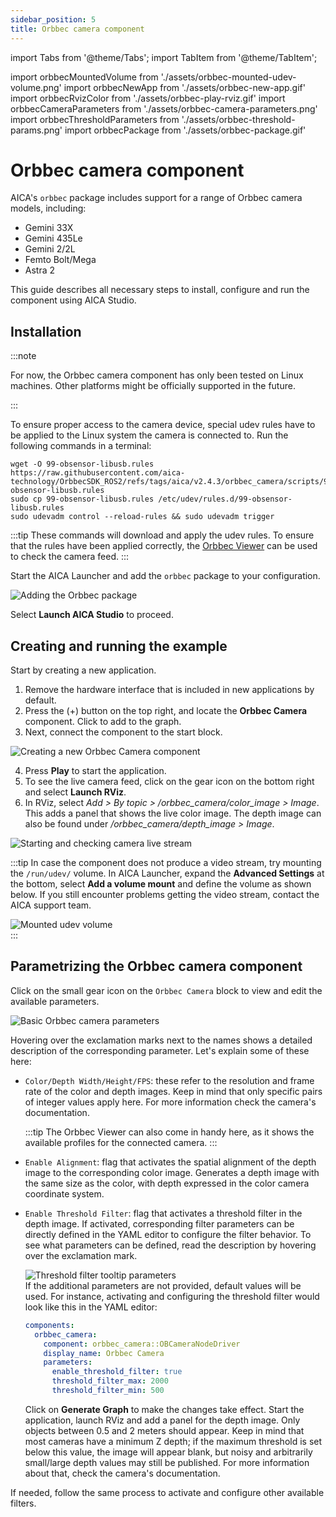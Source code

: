 ```yaml
---
sidebar_position: 5
title: Orbbec camera component
---
```


import Tabs from '@theme/Tabs';
import TabItem from '@theme/TabItem';

import orbbecMountedVolume from './assets/orbbec-mounted-udev-volume.png'
import orbbecNewApp from './assets/orbbec-new-app.gif'
import orbbecRvizColor from './assets/orbbec-play-rviz.gif'
import orbbecCameraParameters from './assets/orbbec-camera-parameters.png'
import orbbecThresholdParameters from './assets/orbbec-threshold-params.png'
import orbbecPackage from './assets/orbbec-package.gif'

# Orbbec camera component

AICA's `orbbec` package includes support for a range of Orbbec camera models, including:

- Gemini 33X
- Gemini 435Le
- Gemini 2/2L
- Femto Bolt/Mega
- Astra 2

This guide describes all necessary steps to install, configure and run the component
using AICA Studio.  

## Installation

:::note

For now, the Orbbec camera component has only been tested on Linux machines. Other platforms might be officially supported in the future.

:::

To ensure proper access to the camera device, special udev rules have to be applied to the Linux system
the camera is connected to. Run the following commands in a terminal: 

```shell
wget -O 99-obsensor-libusb.rules https://raw.githubusercontent.com/aica-technology/OrbbecSDK_ROS2/refs/tags/aica/v2.4.3/orbbec_camera/scripts/99-obsensor-libusb.rules
sudo cp 99-obsensor-libusb.rules /etc/udev/rules.d/99-obsensor-libusb.rules
sudo udevadm control --reload-rules && sudo udevadm trigger
```

:::tip
These commands will download and apply the udev rules. To ensure that the rules have been applied
correctly, the [Orbbec Viewer](https://github.com/orbbec/OrbbecSDK/releases) can be used to check 
the camera feed.
:::

Start the AICA Launcher and add the `orbbec` package to your configuration. 

<div class="text--center">
  <img src={orbbecPackage} alt="Adding the Orbbec package" />
</div>

Select **Launch AICA Studio** to proceed. 

## Creating and running the example

Start by creating a new application. 

1. Remove the hardware interface that is included in new applications by default.
2. Press the (+) button on the top right, and locate the **Orbbec Camera** component. Click to add
to the graph. 
3. Next, connect the component to the start block.

<div class="text--center">
  <img src={orbbecNewApp} alt="Creating a new Orbbec Camera component" />
</div>

4. Press **Play** to start the application. 
5. To see the live camera feed, click on the gear icon on the bottom right and select
**Launch RViz**.
6. In RViz, select _Add > By topic > /orbbec_camera/color_image > Image_. This adds a panel that shows the
live color image. The depth image can also be found under _/orbbec_camera/depth_image > Image_.

<div class="text--center">
  <img src={orbbecRvizColor} alt="Starting and checking camera live stream" />
</div>

:::tip
In case the component does not produce a video stream, try mounting the `/run/udev/` volume. In AICA Launcher, expand
the **Advanced Settings** at the bottom, select **Add a volume mount** and define the volume as shown below. If you
still encounter problems getting the video stream, contact the AICA support team.

<div class="text--center">
  <img src={orbbecMountedVolume} alt="Mounted udev volume" />
</div>
:::

## Parametrizing the Orbbec camera component

Click on the small gear icon on the `Orbbec Camera` block to view and edit the available parameters.

<div class="text--center">
  <img src={orbbecCameraParameters} alt="Basic Orbbec camera parameters" />
</div>

Hovering over the exclamation marks next to the names shows a detailed description of the corresponding parameter. 
Let's explain some of these here:

- `Color/Depth Width/Height/FPS`: these refer to the resolution and frame rate of the color and depth
images. Keep in mind that only specific pairs of integer values apply here. For more information 
check the camera's documentation. 

  :::tip
  The Orbbec Viewer can also come in handy here, as it shows the available profiles for the 
  connected camera.
  :::

- `Enable Alignment`: flag that activates the spatial alignment of the depth image to the
corresponding color image. Generates a depth image with the same size as the color, with depth
expressed in the color camera coordinate system. 
- `Enable Threshold Filter`: flag that activates a threshold filter in the depth image. If activated, corresponding
filter parameters can be directly defined in the YAML editor to configure the filter behavior. To see what parameters
can be defined, read the description by hovering over the exclamation mark.
    <div class="text--center">
      <img src={orbbecThresholdParameters} alt="Threshold filter tooltip parameters" />
    </div>
    If the additional parameters are not provided, default values will be used. For instance, activating and configuring
    the threshold filter would look like this in the YAML editor: 

    ```yaml
    components:
      orbbec_camera:
        component: orbbec_camera::OBCameraNodeDriver
        display_name: Orbbec Camera
        parameters:
          enable_threshold_filter: true
          threshold_filter_max: 2000
          threshold_filter_min: 500
    ```

  Click on **Generate Graph** to make the changes take effect. Start the application, launch RViz and add a panel for
  the depth image. Only objects between 0.5 and 2 meters should appear. Keep in mind that most cameras have a minimum Z
  depth; if the maximum threshold is set below this value, the image will appear blank, but noisy and arbitrarily
  small/large depth values may still be published. For more information about that, check the camera's documentation.

If needed, follow the same process to activate and configure other available filters.  


